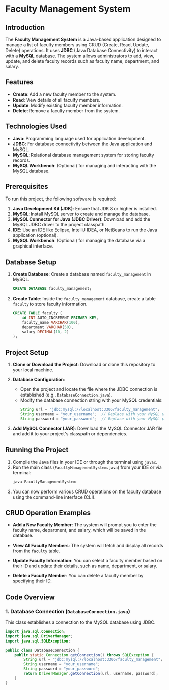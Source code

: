 # Faculty Management System

## Introduction
The **Faculty Management System** is a Java-based application designed to manage a list of faculty members using CRUD (Create, Read, Update, Delete) operations. It uses **JDBC** (Java Database Connectivity) to interact with a **MySQL** database. The system allows administrators to add, view, update, and delete faculty records such as faculty name, department, and salary.

## Features
- **Create**: Add a new faculty member to the system.
- **Read**: View details of all faculty members.
- **Update**: Modify existing faculty member information.
- **Delete**: Remove a faculty member from the system.

## Technologies Used
- **Java**: Programming language used for application development.
- **JDBC**: For database connectivity between the Java application and MySQL.
- **MySQL**: Relational database management system for storing faculty records.
- **MySQL Workbench**: (Optional) for managing and interacting with the MySQL database.

## Prerequisites
To run this project, the following software is required:
1. **Java Development Kit (JDK)**: Ensure that JDK 8 or higher is installed.
2. **MySQL**: Install MySQL server to create and manage the database.
3. **MySQL Connector for Java (JDBC Driver)**: Download and add the MySQL JDBC driver to the project classpath.
4. **IDE**: Use an IDE like Eclipse, IntelliJ IDEA, or NetBeans to run the Java application (optional).
5. **MySQL Workbench**: (Optional) for managing the database via a graphical interface.

## Database Setup
1. **Create Database**: Create a database named `faculty_management` in MySQL.
    ```sql
    CREATE DATABASE faculty_management;
    ```
   
2. **Create Table**: Inside the `faculty_management` database, create a table `faculty` to store faculty information.
    ```sql
    CREATE TABLE faculty (
        id INT AUTO_INCREMENT PRIMARY KEY,
        faculty_name VARCHAR(100),
        department VARCHAR(50),
        salary DECIMAL(10, 2)
    );
    ```

## Project Setup
1. **Clone or Download the Project**: Download or clone this repository to your local machine.
   
2. **Database Configuration**:
    - Open the project and locate the file where the JDBC connection is established (e.g., `DatabaseConnection.java`).
    - Modify the database connection string with your MySQL credentials:
      ```java
      String url = "jdbc:mysql://localhost:3306/faculty_management";
      String username = "your_username";  // Replace with your MySQL username
      String password = "your_password";  // Replace with your MySQL password
      ```

3. **Add MySQL Connector (JAR)**: Download the MySQL Connector JAR file and add it to your project's classpath or dependencies.

## Running the Project
1. Compile the Java files in your IDE or through the terminal using `javac`.
2. Run the main class (`FacultyManagementSystem.java`) from your IDE or via terminal:
    ```bash
    java FacultyManagementSystem
    ```
3. You can now perform various CRUD operations on the faculty database using the command-line interface (CLI).

## CRUD Operation Examples

- **Add a New Faculty Member**:
    The system will prompt you to enter the faculty name, department, and salary, which will be saved in the database.

- **View All Faculty Members**:
    The system will fetch and display all records from the `faculty` table.

- **Update Faculty Information**:
    You can select a faculty member based on their ID and update their details, such as name, department, or salary.

- **Delete a Faculty Member**:
    You can delete a faculty member by specifying their ID.

## Code Overview

### 1. Database Connection (`DatabaseConnection.java`)
This class establishes a connection to the MySQL database using JDBC.

```java
import java.sql.Connection;
import java.sql.DriverManager;
import java.sql.SQLException;

public class DatabaseConnection {
    public static Connection getConnection() throws SQLException {
        String url = "jdbc:mysql://localhost:3306/faculty_management";
        String username = "your_username";
        String password = "your_password";
        return DriverManager.getConnection(url, username, password);
    }
}
